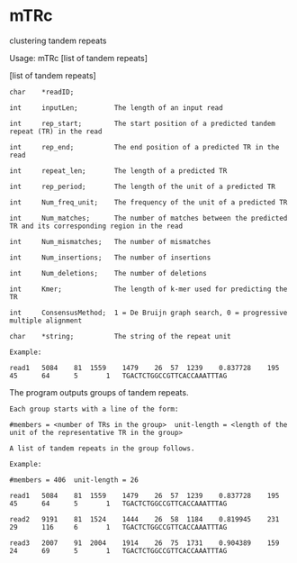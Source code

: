 # mTRc

clustering tandem repeats

Usage:  mTRc [list of tandem repeats]

[list of tandem repeats]

    char    *readID;

    int     inputLen;         The length of an input read 

    int     rep_start;        The start position of a predicted tandem repeat (TR) in the read

    int     rep_end;          The end position of a predicted TR in the read

    int     repeat_len;       The length of a predicted TR

    int     rep_period;       The length of the unit of a predicted TR

    int     Num_freq_unit;    The frequency of the unit of a predicted TR
    
    int     Num_matches;      The number of matches between the predicted TR and its corresponding region in the read 
    
    int     Num_mismatches;   The number of mismatches
    
    int     Num_insertions;   The number of insertions
    
    int     Num_deletions;    The number of deletions
    
    int     Kmer;             The length of k-mer used for predicting the TR
    
    int     ConsensusMethod;  1 = De Bruijn graph search, 0 = progressive multiple alignment
    
    char    *string;          The string of the repeat unit

    Example:

    read1   5084    81  1559    1479    26  57  1239    0.837728    195     45      64      5       1   TGACTCTGGCCGTTCACCAAATTTAG   
  
The program outputs groups of tandem repeats. 

    Each group starts with a line of the form:
    
    #members = <number of TRs in the group>  unit-length = <length of the unit of the representative TR in the group>
    
    A list of tandem repeats in the group follows.
    
    Example:
    
    #members = 406  unit-length = 26
    
    read1   5084    81  1559    1479    26  57  1239    0.837728    195     45      64      5       1   TGACTCTGGCCGTTCACCAAATTTAG      
    
    read2   9191    81  1524    1444    26  58  1184    0.819945    231     29      116     6       1   TGACTCTGGCCGTTCACCAAATTTAG      
    
    read3   2007    91  2004    1914    26  75  1731    0.904389    159     24      69      5       1   TGACTCTGGCCGTTCACCAAATTTAG  
